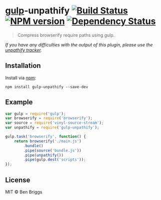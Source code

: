 # [gulp](https://github.com/gulpjs/gulp)-unpathify [![Build Status](https://travis-ci.org/ben-eb/gulp-unpathify.svg?branch=master)](https://travis-ci.org/ben-eb/gulp-unpathify) [![NPM version](https://badge.fury.io/js/gulp-unpathify.svg)](http://badge.fury.io/js/gulp-unpathify) [![Dependency Status](https://gemnasium.com/ben-eb/gulp-unpathify.svg)](https://gemnasium.com/ben-eb/gulp-unpathify)

> Compress browserify require paths using gulp.

*If you have any difficulties with the output of this plugin, please use the [unpathify tracker](https://github.com/smallhelm/unpathify/issues).*

## Installation

Install via [npm](https://npmjs.org/package/gulp-unpathify):

```
npm install gulp-unpathify --save-dev
```

## Example

```js
var gulp = require('gulp');
var browserify = require('browserify');
var source = require('vinyl-source-stream');
var unpathify = require('gulp-unpathify');

gulp.task('browserify', function() {
    return browserify('./main.js')
        .bundle()
        .pipe(source('bundle.js'))
        .pipe(unpathify())
        .pipe(gulp.dest('scripts'));
});
```

## License

MIT © Ben Briggs
